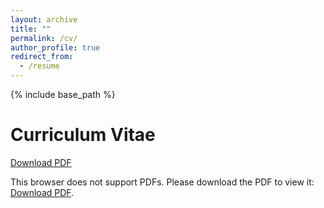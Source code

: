 ```yaml
---
layout: archive
title: ""
permalink: /cv/
author_profile: true
redirect_from:
  - /resume
---
```


{% include base_path %}

<x align="center"> Curriculum Vitae </x>
======
<a href="/files/Robert.C.Hill_CV.pdf">Download PDF</a> 

<object data="/files/Robert.C.Hill_CV.pdf" type="application/pdf" width="100%" height="100%">
   This browser does not support PDFs. Please download the PDF to view it: 
   <a href="/files/Robert.C.Hill_CV.pdf">Download PDF</a>.
</object>

